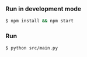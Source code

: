 ### Run in development mode

```bash
$ npm install && npm start
```

### Run

```bash
$ python src/main.py
```
